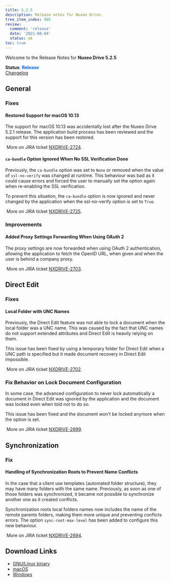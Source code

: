 ```yaml
---
title: 5.2.5
description: Release notes for Nuxeo Drive.
tree_item_index: 985
review:
  comment: 'release'
  date: '2021-08-04'
  status: ok
toc: true
---
```


Welcome to the Release Notes for **Nuxeo Drive 5.2.5**

**Status**: <font color="#0066ff">**Release**</font> </br>
<i class="fa fa-long-arrow-right" aria-hidden="true"></i> [Changelog](https://github.com/nuxeo/nuxeo-drive/blob/master/docs/changes/5.2.5.md)

## General

### Fixes

#### Restored Support for macOS 10.13

The support for macOS 10.13 was accidentally lost after the Nuxeo Drive 5.2.1 release. The application build process has been reviewed and the support for this version has been restored.

<i class="fa fa-long-arrow-right" aria-hidden="true"></i>&nbsp;More on JIRA ticket [NXDRIVE-2724](https://jira.nuxeo.com/browse/NXDRIVE-2724).

#### `ca-bundle` Option Ignored When No SSL Verification Done

Previously, the `ca-bundle` option was set to `None` or removed when the value of `ssl-no-verify` was changed at runtime. This behaviour was bad as it could cause errors and forced the user to manually set the option again when re-enabling the SSL verification.

To prevent this situation, the `ca-bundle` option is now ignored and never changed by the application when the ssl-no-verify option is set to `True`.

<i class="fa fa-long-arrow-right" aria-hidden="true"></i>&nbsp;More on JIRA ticket [NXDRIVE-2725](https://jira.nuxeo.com/browse/NXDRIVE-2725).

### Improvements

#### Added Proxy Settings Forwarding When Using OAuth 2

The proxy settings are now forwarded when using OAuth 2 authentication, allowing the application to fetch the OpenID URL, when given and when the user is behind a company proxy.

<i class="fa fa-long-arrow-right" aria-hidden="true"></i>&nbsp;More on JIRA ticket [NXDRIVE-2703](https://jira.nuxeo.com/browse/NXDRIVE-2703).

## Direct Edit

### Fixes

#### Local Folder with UNC Names

Previously, the Direct Edit feature was not able to lock a document when the local folder was a UNC name. This was caused by the fact that UNC names do not support extended attributes and Direct Edit is heavily relying on them.

This issue has been fixed by using a temporary folder for Direct Edit when a UNC path is specified but it made document recovery in Direct Edit impossible.

<i class="fa fa-long-arrow-right" aria-hidden="true"></i>&nbsp;More on JIRA ticket [NXDRIVE-2702](https://jira.nuxeo.com/browse/NXDRIVE-2702).

### Fix Behavior on Lock Document Configuration

In some case, the advanced configuration to never lock automatically a document in Direct Edit was ignored by the application and the document was locked even when told not to do so.

This issue has been fixed and the document won't be locked anymore when the option is set.

<i class="fa fa-long-arrow-right" aria-hidden="true"></i>&nbsp;More on JIRA ticket [NXDRIVE-2699](https://jira.nuxeo.com/browse/NXDRIVE-2699).

## Synchronization

### Fix

#### Handling of Synchronization Roots to Prevent Name Conflicts

In the case that a client use templates (automated folder structure), they may have many folders with the same name. Previously, as soon as one of those folders was synchronized, it became not possible to synchronize another one as it created conflicts.

Synchronization roots local folders names now includes the name of the remote parents folders, making them more unique and preventing conflicts errors.
The option `sync-root-max-level` has been added to configure this new behaviour.

<i class="fa fa-long-arrow-right" aria-hidden="true"></i>&nbsp;More on JIRA ticket [NXDRIVE-2694](https://jira.nuxeo.com/browse/NXDRIVE-2694).


## Download Links

- [GNU/Linux binary](https://community.nuxeo.com/static/drive-updates/release/nuxeo-drive-5.2.5-x86_64.AppImage)
- [macOS](https://community.nuxeo.com/static/drive-updates/release/nuxeo-drive-5.2.5.dmg)
- [Windows](https://community.nuxeo.com/static/drive-updates/release/nuxeo-drive-5.2.5.exe)
